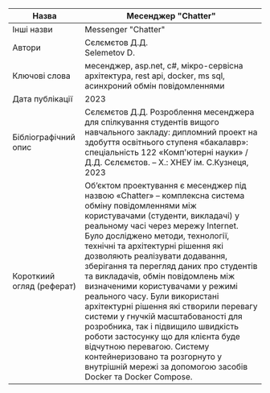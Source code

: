 | Назва | Месенджер "Chatter" |
|-------|-------|
| Інші назви| Messenger "Chatter" |
| Автори | Сєлємєтов Д.Д. <br> Selemetov D. |
| Ключові слова | месенджер, asp.net, c#, мікро-сервісна архітектура, rest api, docker, ms sql, асинхроний обмін повідомленнями |
| Дата публікації | 2023 |
| Бібліографічний опис | Сєлємєтов Д.Д.   Розроблення месенджера для спілкування студентів вищого навчального закладу: дипломний проект  на здобуття освітнього ступеня «бакалавр»: спеціальність 122 «Комп'ютерні науки» /Д.Д. Сєлємєтов. – Х.: ХНЕУ ім. С.Кузнеця, 2023 |
| Короткиий огляд (реферат)| Об’єктом проектування є месенджер під назвою «Chatter» – комплексна система обміну повідомленнями між користувачами (студенти, викладачі) у реальному часі через мережу Internet. Було досліджено методи, технології, технічні та архітектурні рішення які дозволяють реалізувати додавання, зберігання та перегляд даних про студентів та викладачів, обмін повідомлень між визначеними користувачами у режимі реального часу. Були використані архітектурні рішення які створили перевагу системи у гнучкій масштабованості для розробника, так і підвищило швидкість роботи застосунку що для клієнта буде відчутною перевагою. Систему контейнеризовано та розгорнуто у внутрішній мережі за допомогою засобів Docker та Docker Compose. |